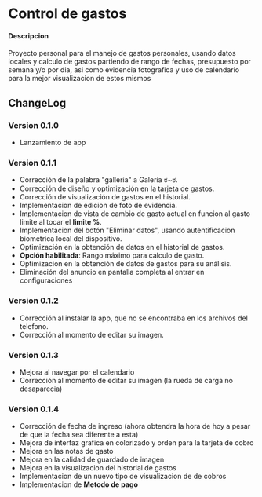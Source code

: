 # Control de gastos
#### Descripcion
Proyecto personal para el manejo de gastos personales, usando datos locales y calculo de gastos partiendo de rango de fechas, presupuesto por semana y/o por dia, asi como evidencia fotografica y uso de calendario para la mejor visualizacion de estos mismos

## ChangeLog
### Version 0.1.0
  - Lanzamiento de app
  
### Version 0.1.1
  - Corrección de la palabra "galleria" a Galería ಠ~ಠ.
  - Corrección de diseño y optimización en la tarjeta de gastos.
  - Corrección de visualización de gastos en el historial.
  - Implementacion de edicion de foto de evidencia.
  - Implementacion de vista de cambio de gasto actual en funcion al gasto limite al tocar el **limite %**.
  - Implementacion del botón "Eliminar datos", usando autentificacion biometrica local del dispositivo.
  - Optimización en la obtención de datos en el historial de gastos.
  - **Opción habilitada**: Rango máximo para calculo de gasto.
  - Optimizacion en la obtención de datos de gastos para su análisis.
  - Eliminación del anuncio en pantalla completa al entrar en configuraciones

### Version 0.1.2
  - Corrección al instalar la app, que no se encontraba en los archivos del telefono.
  - Corrección al momento de editar su imagen.

### Version 0.1.3
  - Mejora al navegar por el calendario
  - Corrección al momento de editar su imagen (la rueda de carga no desaparecia)
  
### Version 0.1.4
  - Corrección de fecha de ingreso (ahora obtendra la hora de hoy a pesar de que la fecha sea diferente a esta)
  - Mejora de interfaz grafica en colorizado y orden para la tarjeta de cobro
  - Mejora en las notas de gasto
  - Mejora en la calidad de guardado de imagen
  - Mejora en la visualizacion del historial de gastos
  - Implementacion de un nuevo tipo de visualizacion de de cobros
  - Implementacion de **Metodo de pago**
